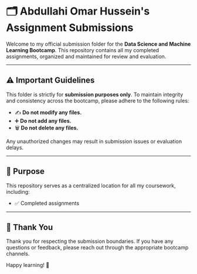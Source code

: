 # 🗂️ Abdullahi Omar Hussein's Assignment Submissions

Welcome to my official submission folder for the **Data Science and Machine Learning Bootcamp**. This repository contains all my completed assignments, organized and maintained for review and evaluation.

---

## ⚠️ Important Guidelines

This folder is strictly for **submission purposes only**. To maintain integrity and consistency across the bootcamp, please adhere to the following rules:

- ✍️ **Do not modify any files.**
- ➕ **Do not add any files.**
- 🗑️ **Do not delete any files.**

Any unauthorized changes may result in submission issues or evaluation delays.

---

## 📌 Purpose

This repository serves as a centralized location for all my coursework, including:

- ✅ Completed assignments

---

## 🙏 Thank You

Thank you for respecting the submission boundaries. If you have any questions or feedback, please reach out through the appropriate bootcamp channels.

Happy learning! 🚀
